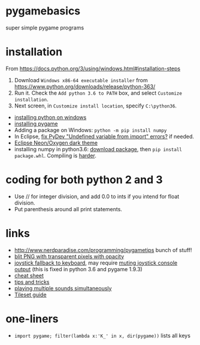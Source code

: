 # pygamebasics
super simple pygame programs

# installation
From https://docs.python.org/3/using/windows.html#installation-steps
1. Download `Windows x86-64 executable installer` from https://www.python.org/downloads/release/python-363/
1. Run it. Check the `Add python 3.6 to PATH` box, and select `Customize installation`. 
1. Next screen, in `Customize install location`, specify `C:\python36`.

- [installing python on windows](https://docs.python.org/3/using/windows.html#installation-steps)
- [installing pygame](https://www.pygame.org/wiki/GettingStarted#Windows%20installation)
- Adding a package on Windows: `python -m pip install numpy`
- In Eclipse, [fix PyDev "Undefined variable from import" errors?](https://stackoverflow.com/a/30381908) if needed.
- [Eclipse Neon/Oxygen dark theme](https://marketplace.eclipse.org/content/eclipse-color-theme)
- installing numpy in python3.6: [download package](https://www.lfd.uci.edu/~gohlke/pythonlibs/#numpy), then `pip install package.whl`. Compiling is [harder](https://stackoverflow.com/questions/28413824/installing-numpy-on-windows).


# coding for both python 2 and 3
- Use // for integer division, and add 0.0 to ints if you intend for float division.
- Put parenthesis around all print statements.

# links
- http://www.nerdparadise.com/programming/pygametips bunch of stuff!
- [blit PNG with transparent pixels with opacity](http://www.nerdparadise.com/programming/pygameblitopacity)
- [joystick fallback to keyboard](http://www.nerdparadise.com/programming/pygamejoystick), may require [muting joystick console output](https://stackoverflow.com/questions/36624000/how-to-hide-sdl-library-debug-messages-in-python) (this is fixed in python 3.6 and pygame 1.9.3)
- [cheat sheet](http://www.cogsci.rpi.edu/~destem/gamedev/pygame.pdf)
- [tips and tricks](https://github.com/cosmologicon/pyjam/wiki/pygame-notes-and-tricks)
- [playing multiple sounds simultaneously](https://stackoverflow.com/questions/15385727/pygame-mixer-only-plays-one-sound-at-a-time)
- [Tileset guide](https://bitbucket.org/thesheep/qq/src/ce58427c58263abdd02a10976ca5514d20c2701b/qq.py)


# one-liners
- `import pygame; filter(lambda x:'K_' in x, dir(pygame))` lists all keys
